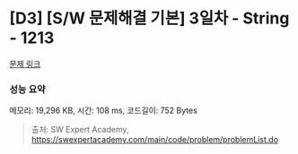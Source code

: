 # [D3] [S/W 문제해결 기본] 3일차 - String - 1213 

[문제 링크](https://swexpertacademy.com/main/code/problem/problemDetail.do?contestProbId=AV14P0c6AAUCFAYi) 

### 성능 요약

메모리: 19,296 KB, 시간: 108 ms, 코드길이: 752 Bytes



> 출처: SW Expert Academy, https://swexpertacademy.com/main/code/problem/problemList.do